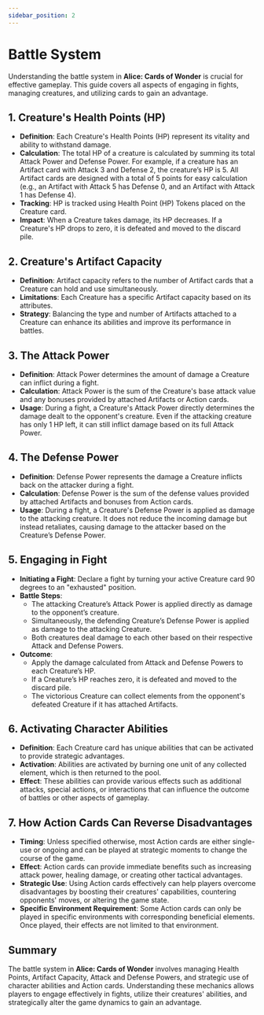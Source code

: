```yaml
---
sidebar_position: 2
---
```


# Battle System

Understanding the battle system in **Alice: Cards of Wonder** is crucial for effective gameplay. This guide covers all aspects of engaging in fights, managing creatures, and utilizing cards to gain an advantage.

## 1. Creature's Health Points (HP)

- **Definition**: Each Creature's Health Points (HP) represent its vitality and ability to withstand damage.
- **Calculation**: The total HP of a creature is calculated by summing its total Attack Power and Defense Power. For example, if a creature has an Artifact card with Attack 3 and Defense 2, the creature’s HP is 5. All Artifact cards are designed with a total of 5 points for easy calculation (e.g., an Artifact with Attack 5 has Defense 0, and an Artifact with Attack 1 has Defense 4).
- **Tracking**: HP is tracked using Health Point (HP) Tokens placed on the Creature card.
- **Impact**: When a Creature takes damage, its HP decreases. If a Creature's HP drops to zero, it is defeated and moved to the discard pile.

## 2. Creature's Artifact Capacity

- **Definition**: Artifact capacity refers to the number of Artifact cards that a Creature can hold and use simultaneously.
- **Limitations**: Each Creature has a specific Artifact capacity based on its attributes.
- **Strategy**: Balancing the type and number of Artifacts attached to a Creature can enhance its abilities and improve its performance in battles.

## 3. The Attack Power

- **Definition**: Attack Power determines the amount of damage a Creature can inflict during a fight.
- **Calculation**: Attack Power is the sum of the Creature's base attack value and any bonuses provided by attached Artifacts or Action cards.
- **Usage**: During a fight, a Creature's Attack Power directly determines the damage dealt to the opponent's creature. Even if the attacking creature has only 1 HP left, it can still inflict damage based on its full Attack Power.

## 4. The Defense Power

- **Definition**: Defense Power represents the damage a Creature inflicts back on the attacker during a fight.
- **Calculation**: Defense Power is the sum of the defense values provided by attached Artifacts and bonuses from Action cards.
- **Usage**: During a fight, a Creature's Defense Power is applied as damage to the attacking creature. It does not reduce the incoming damage but instead retaliates, causing damage to the attacker based on the Creature’s Defense Power.

## 5. Engaging in Fight

- **Initiating a Fight**: Declare a fight by turning your active Creature card 90 degrees to an "exhausted" position.
- **Battle Steps**:
  - The attacking Creature’s Attack Power is applied directly as damage to the opponent’s creature.
  - Simultaneously, the defending Creature’s Defense Power is applied as damage to the attacking Creature.
  - Both creatures deal damage to each other based on their respective Attack and Defense Powers.
- **Outcome**:
  - Apply the damage calculated from Attack and Defense Powers to each Creature’s HP.
  - If a Creature’s HP reaches zero, it is defeated and moved to the discard pile.
  - The victorious Creature can collect elements from the opponent's defeated Creature if it has attached Artifacts.

## 6. Activating Character Abilities

- **Definition**: Each Creature card has unique abilities that can be activated to provide strategic advantages.
- **Activation**: Abilities are activated by burning one unit of any collected element, which is then returned to the pool.
- **Effect**: These abilities can provide various effects such as additional attacks, special actions, or interactions that can influence the outcome of battles or other aspects of gameplay.

## 7. How Action Cards Can Reverse Disadvantages

- **Timing**: Unless specified otherwise, most Action cards are either single-use or ongoing and can be played at strategic moments to change the course of the game.
- **Effect**: Action cards can provide immediate benefits such as increasing attack power, healing damage, or creating other tactical advantages.
- **Strategic Use**: Using Action cards effectively can help players overcome disadvantages by boosting their creatures' capabilities, countering opponents' moves, or altering the game state.
- **Specific Environment Requirement**: Some Action cards can only be played in specific environments with corresponding beneficial elements. Once played, their effects are not limited to that environment.

## Summary

The battle system in **Alice: Cards of Wonder** involves managing Health Points, Artifact Capacity, Attack and Defense Powers, and strategic use of character abilities and Action cards. Understanding these mechanics allows players to engage effectively in fights, utilize their creatures' abilities, and strategically alter the game dynamics to gain an advantage.
